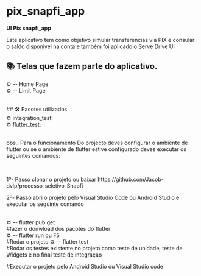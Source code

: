 # pix_snapfi_app




<b>UI Pix snapfi_app  </b>   


<p> Este aplicativo  tem como objetivo  simular transferencias  via PIX  e consular o saldo disponivel na conta e também foi aplicado o Serve Drive UI</b>  </p>

## 📚 Telas que fazem parte do aplicativo.

 ⚙ -- Home Page <br>
 ⚙ -- Limit Page <br>

<br>
## 🛠 Pacotes utilizados <br>  
⚙ integration_test:  <br>
⚙ flutter_test: <br>

<br>

<p>  obs.: Para o funcionamento Do projecto deves configurar o ambiente de flutter ou se o ambiente de flutter estive configurado deves executar os seguintes comandos: <br> </p>
<br>

<p> 1º- Passo clonar o projeto ou baixar  https://github.com/Jacob-dvlp/processo-seletivo-Snapfi 

<p> 2º- Passo  abri o projeto pelo  Visual Studio Code ou Android Studio e executar os seguinte comando </p>
<br>
 ⚙ -- flutter pub get <br>
 #fazer o donwload dos pacotes do flutter <br>
 ⚙ -- flutter run ou F5 <br>
 #Rodar o projeto
 ⚙ -- flutter test <br>
 #Rodar os testes  existente no projeto como teste de unidade, teste de Widgets e no final teste de integraçao

 #Executar o projeto pelo Android Studio ou Visual Studio code <br>
 
 
 <br>
 



 
